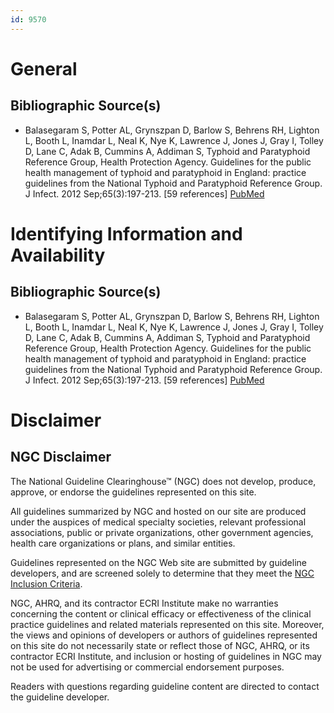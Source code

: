 ```yaml
---
id: 9570
---
```


# General

## Bibliographic Source(s)

- Balasegaram S, Potter AL, Grynszpan D, Barlow S, Behrens RH, Lighton L, Booth L, Inamdar L, Neal K, Nye K, Lawrence J, Jones J, Gray I, Tolley D, Lane C, Adak B, Cummins A, Addiman S, Typhoid and Paratyphoid Reference Group, Health Protection Agency. Guidelines for the public health management of typhoid and paratyphoid in England: practice guidelines from the National Typhoid and Paratyphoid Reference Group. J Infect. 2012 Sep;65(3):197-213. [59 references] [ PubMed ](http://www.ncbi.nlm.nih.gov/entrez/query.fcgi?cmd=Retrieve&db=pubmed&dopt=Abstract&list_uids=22634599)

# Identifying Information and Availability

## Bibliographic Source(s)

- Balasegaram S, Potter AL, Grynszpan D, Barlow S, Behrens RH, Lighton L, Booth L, Inamdar L, Neal K, Nye K, Lawrence J, Jones J, Gray I, Tolley D, Lane C, Adak B, Cummins A, Addiman S, Typhoid and Paratyphoid Reference Group, Health Protection Agency. Guidelines for the public health management of typhoid and paratyphoid in England: practice guidelines from the National Typhoid and Paratyphoid Reference Group. J Infect. 2012 Sep;65(3):197-213. [59 references] [ PubMed ](http://www.ncbi.nlm.nih.gov/entrez/query.fcgi?cmd=Retrieve&db=pubmed&dopt=Abstract&list_uids=22634599)

# Disclaimer

## NGC Disclaimer

The National Guideline Clearinghouse™ (NGC) does not develop, produce, approve, or endorse the guidelines represented on this site.

All guidelines summarized by NGC and hosted on our site are produced under the auspices of medical specialty societies, relevant professional associations, public or private organizations, other government agencies, health care organizations or plans, and similar entities.

Guidelines represented on the NGC Web site are submitted by guideline developers, and are screened solely to determine that they meet the [NGC Inclusion Criteria](/help-and-about/summaries/inclusion-criteria).

NGC, AHRQ, and its contractor ECRI Institute make no warranties concerning the content or clinical efficacy or effectiveness of the clinical practice guidelines and related materials represented on this site. Moreover, the views and opinions of developers or authors of guidelines represented on this site do not necessarily state or reflect those of NGC, AHRQ, or its contractor ECRI Institute, and inclusion or hosting of guidelines in NGC may not be used for advertising or commercial endorsement purposes.

Readers with questions regarding guideline content are directed to contact the guideline developer.

